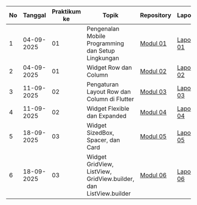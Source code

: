 | No  | Tanggal | Praktikum ke  | Topik  | Repository | Laporan | 
| ------------ | ------------- | ------------ | ------------ | ------------ | ------------ | 
|  1 | 04-09-2025  | 01  | Pengenalan Mobile Programming dan Setup Lingkungan  | [Modul 01](https://github.com/darulgusti/Modul-1) | [Laporan 01](https://drive.google.com/file/d/1fJx_bem886CqxrZ039U2vGihznXb3AdU/view?usp=drive_link) | 
|  2 | 04-09-2025  | 01  | Widget Row dan Column | [Modul 02](https://github.com/darulgusti/modul_2/tree/main/flutter_2) | [Laporan 02](https://drive.google.com/file/d/1sKBYRCkVfS0mZeTqqJ1cCRjBsjyerM-m/view?usp=drive_link) |
|  3 | 11-09-2025  | 02  | Pengaturan Layout Row dan Column di Flutter | [Modul 03](https://github.com/darulgusti/modul_3) | [Laporan 03](https://drive.google.com/file/d/1PiswQCnr9UwWeBfXAyykBr5-OJ97pqoF/view?usp=drive_link) |
|  4 | 11-09-2025  | 02  | Widget Flexible dan Expanded | [Modul 04](https://github.com/darulgusti/modul-4) | [Laporan 04](https://drive.google.com/file/d/175cTaIt_OKHRaZJf2SoKI_b75vsOSP1c/view?usp=drive_link) |
|  5 | 18-09-2025  | 03  | Widget SizedBox, Spacer, dan Card | [Modul 05](https://github.com/darulgusti/modul-5) | [Laporan 05](https://docs.google.com/document/d/1LmUWs6Y8s513GKNopTwjQb0oEJXNZ093/edit?usp=sharing&ouid=118061127636888660340&rtpof=true&sd=true) |
|  6 | 18-09-2025  | 03  | Widget GridView, ListView, GridView.builder, dan ListView.builder | [Modul 06](https://github.com/darulgusti/modul-6) | [Laporan 06](https://docs.google.com/document/d/1p94IPXnKjje5CV-V1cIC3UllaxRDWJz1/edit?usp=drive_link&ouid=118061127636888660340&rtpof=true&sd=true) |
